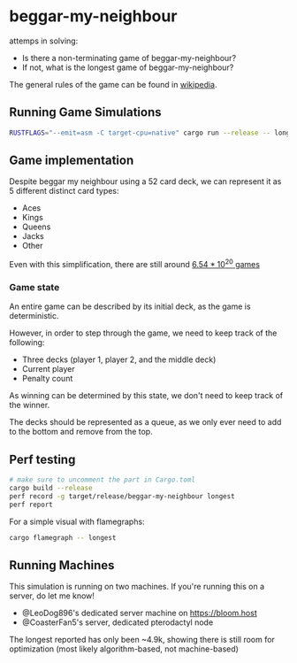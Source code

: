 # beggar-my-neighbour

attemps in solving:
- Is there a non-terminating game of beggar-my-neighbour?
- If not, what is the longest game of beggar-my-neighbour?

The general rules of the game can be found in [wikipedia](https://en.wikipedia.org/wiki/Beggar-my-neighbour).

## Running Game Simulations

```sh
RUSTFLAGS="--emit=asm -C target-cpu=native" cargo run --release -- longest
```

## Game implementation

Despite beggar my neighbour using a 52 card deck, we can represent it as 5 different distinct card types:
- Aces
- Kings
- Queens
- Jacks
- Other

Even with this simplification, there are still around [$6.54 * 10^{20}$ games](https://math.stackexchange.com/questions/2688331/beggar-my-neighbour-possible-games)

### Game state

An entire game can be described by its initial deck, as the game is deterministic.

However, in order to step through the game, we need to keep track of the following:
- Three decks (player 1, player 2, and the middle deck)
- Current player
- Penalty count

As winning can be determined by this state, we don't need to keep track of the winner.

The decks should be represented as a queue, as we only ever need to add to the bottom and remove from the top.

## Perf testing

```sh
# make sure to uncomment the part in Cargo.toml
cargo build --release
perf record -g target/release/beggar-my-neighbour longest
perf report
```

For a simple visual with flamegraphs:

```sh
cargo flamegraph -- longest
```

## Running Machines

This simulation is running on two machines. If you're running this on a server, do let me know!

- @LeoDog896's dedicated server machine on https://bloom.host
- @CoasterFan5's server, dedicated pterodactyl node

The longest reported has only been ~4.9k, showing there is still room for optimization (most likely algorithm-based, not machine-based)
